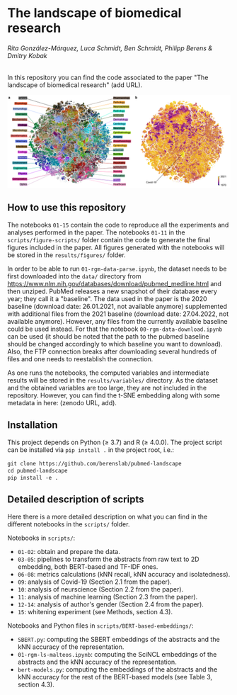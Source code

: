 # The landscape of biomedical research
###### Rita González-Márquez, Luca Schmidt, Ben Schmidt, Philipp Berens & Dmitry Kobak

In this repository you can find the code associated to the paper "The landscape of biomedical research" (add URL).

![alt text](https://github.com/berenslab/pubmed-landscape/blob/main/results/figures/fig_1_general_embedding.png?raw=true)


## How to use this repository

The notebooks `01-15` contain the code to reproduce all the experiments and analyses performed in the paper. The notebooks `01-11` in the `scripts/figure-scripts/` folder contain the code to generate the final figures included in the paper. All figures generated with the notebooks will be stored in the `results/figures/` folder.

In order to be able to run `01-rgm-data-parse.ipynb`, the dataset needs to be first downloaded into the `data/` directory from https://www.nlm.nih.gov/databases/download/pubmed_medline.html and then unziped. PubMed releases a new snapshot of their database every year; they call it a "baseline". The data used in the paper is the 2020 baseline (download date: 26.01.2021, not available anymore) supplemented with additional files from the 2021 baseline (download date: 27.04.2022, not available anymore). However, any files from the currently available baseline could be used instead. For that the notebook `00-rgm-data-download.ipynb` can be used (it should be noted that the path to the pubmed baseline should be changed accordingly to which baseline you want to download). Also, the FTP connection breaks after downloading several hundreds of files and one needs to reestablish the connection.

As one runs the notebooks, the computed variables and intermediate results will be stored in the `results/variables/` directory. As the dataset and the obtained variables are too large, they are not included in the repository. However, you can find the t-SNE embedding along with some metadata in here: (zenodo URL, add).


## Installation
This project depends on Python ($\geq$ 3.7) and R ($\geq$ 4.0.0). The project script can be installed via `pip install .` in the project root, i.e.:
```
git clone https://github.com/berenslab/pubmed-landscape
cd pubmed-landscape
pip install -e .
```


## Detailed description of scripts

Here there is a more detailed description on what you can find in the different notebooks in the `scripts/` folder.

Notebooks in `scripts/`:
- `01-02`: obtain and prepare the data.
- `03-05`: pipelines to transform the abstracts from raw text to 2D embedding, both BERT-based and TF-IDF ones.
- `06-08`: metrics calculations (kNN recall, kNN accuracy and isolatedness).
- `09`: analysis of Covid-19 (Section 2.1 from the paper).
- `10`: analysis of neurscience (Section 2.2 from the paper).
- `11`: analysis of machine learning (Section 2.3 from the paper).
- `12-14`: analysis of author's gender (Section 2.4 from the paper).
- `15`: whitening experiment (see Methods, section 4.3).

Notebooks and Python files in `scripts/BERT-based-embeddings/`:
- `SBERT.py`: computing the SBERT embeddings of the abstracts and the kNN accuracy of the representation.
- `01-rgm-ls-malteos.ipynb`: computing the SciNCL embeddings of the abstracts and the kNN accuracy of the representation.
- `bert-models.py`: computing the embeddings of the abstracts and the kNN accuracy for the rest of the BERT-based models (see Table 3, section 4.3).
